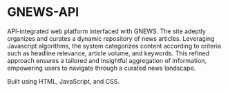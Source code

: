 # GNEWS-API

API-integrated web platform  interfaced with GNEWS. The site adeptly organizes and 
curates a dynamic repository of news articles. Leveraging Javascript algorithms, the 
system  categorizes content according to criteria such as headline relevance, article 
volume, and  keywords. This refined approach ensures a tailored and insightful aggregation 
of information, empowering users to navigate through a curated news landscape.

Built using HTML, JavaScript, and CSS. 
